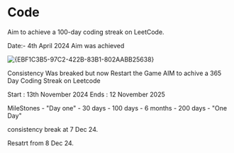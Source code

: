 # Code
Aim to achieve a 100-day coding streak on LeetCode.

Date:- 4th April 2024 Aim was achieved

![{EBF1C3B5-97C2-422B-83B1-802AABB25638}](https://github.com/user-attachments/assets/2d0f5a32-29d8-485f-97bc-d249062b4786)


Consistency Was breaked but now Restart the Game 
AIM to achive a 365 Day Coding Streak on Leetcode 

Start : 13th November 2024
Ends : 12 November 2025

MileStones - "Day one" - 30 days - 100 days - 6 months - 200 days - "One Day" <Goal Achieve> 

consistency break at 7 Dec 24.

Resatrt from 8 Dec 24.
